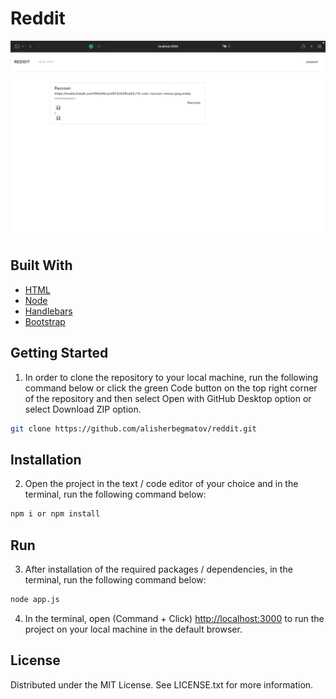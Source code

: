 # Reddit

<p align="center">
<img alt="Screenshot" src="./screenshot.png" width="auto">
</p>

## Built With

- [HTML](https://en.wikipedia.org/wiki/HTML)
- [Node](https://nodejs.org/en/)
- [Handlebars](https://handlebarsjs.com)
- [Bootstrap](https://getbootstrap.com)

## Getting Started
1. In order to clone the repository to your local machine, run the following command below or click the green Code button on the top right corner of the repository and then select Open with GitHub Desktop option or select Download ZIP option.
```zsh
git clone https://github.com/alisherbegmatov/reddit.git
```
## Installation
2. Open the project in the text / code editor of your choice and in the terminal, run the following command below:
```zsh
npm i or npm install
```
## Run
3. After installation of the required packages / dependencies, in the terminal, run the following command below:
```zsh
node app.js
```
4. In the terminal, open (Command + Click) [http://localhost:3000](http://localhost:3000) to run the project on your local machine in the default browser.

## License
Distributed under the MIT License. See LICENSE.txt for more information.

